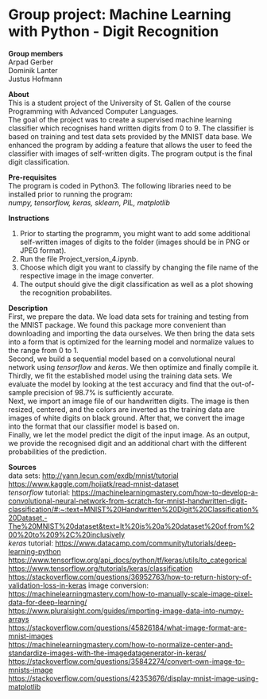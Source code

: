 # **Group project: Machine Learning with Python - Digit Recognition**

**Group members** <br/>
Arpad Gerber <br/>
Dominik Lanter<br/>
Justus Hofmann


**About** <br/>
This is a student project of the University of St. Gallen of the course Programming with Advanced Computer Languages. <br/>
The goal of the project was to create a supervised  machine learning classifier which recognises hand written digits from 0 to 9.
The classifier is based on training and test data sets provided by the MNIST data base. We enhanced the program by adding a feature that allows the user to feed the classifier with images of self-written digits. The program output is the final digit classification.


**Pre-requisites** <br/>
The program is coded in Python3. The following libraries need to be installed prior to running the program: <br/>
*numpy, tensorflow, keras, sklearn, PIL, matplotlib*

**Instructions** <br/>
1. Prior to starting the programm, you might want to add some additional self-written images of digits to the folder (images should be in PNG or JPEG format).
2. Run the file Project_version_4.ipynb.
3. Choose which digit you want to classify by changing the file name of the respective image in the image converter.
4. The output should give the digit classification as well as a plot showing the recognition probabilites.

**Description** <br/>
First, we prepare the data. We load data sets for training and testing from the MNIST package. We found this package more convenient than downloading and importing the data ourselves. We then bring the data sets into a form that is optimized for the learning model and normalize values to the range from 0 to 1. <br/>
Second, we build a sequential model based on a convolutional neural network using *tensorflow* and *keras*. We then optimize and finally compile it. <br/>
Thirdly, we fit the established model using the training data sets. We evaluate the model by looking at the test accuracy and find that the out-of-sample precision of 98.7% is sufficiently accurate. <br/>
Next, we import an image file of our handwritten digits. The image is then resized, centered, and the colors are inverted as the training data are images of white digits on black ground. After that, we convert the image into the format that our classifier model is based on. <br/>
Finally, we let the model predict the digit of the input image. As an output, we provide the recognised digit and an additional chart with the different probabilities of the prediction.

**Sources** <br/>
data sets: 
http://yann.lecun.com/exdb/mnist/tutorial <br/>
https://www.kaggle.com/hojjatk/read-mnist-dataset<br/>
*tensorflow* tutorial: 
https://machinelearningmastery.com/how-to-develop-a-convolutional-neural-network-from-scratch-for-mnist-handwritten-digit-classification/#:~:text=MNIST%20Handwritten%20Digit%20Classification%20Dataset,-The%20MNIST%20dataset&text=It%20is%20a%20dataset%20of,from%200%20to%209%2C%20inclusively <br/>
*keras* tutorial: 
https://www.datacamp.com/community/tutorials/deep-learning-python <br/>
https://www.tensorflow.org/api_docs/python/tf/keras/utils/to_categorical<br/>
https://www.tensorflow.org/tutorials/keras/classification<br/>
https://stackoverflow.com/questions/36952763/how-to-return-history-of-validation-loss-in-keras
image conversion: 
https://machinelearningmastery.com/how-to-manually-scale-image-pixel-data-for-deep-learning/ <br/>
https://www.pluralsight.com/guides/importing-image-data-into-numpy-arrays<br/>
https://stackoverflow.com/questions/45826184/what-image-format-are-mnist-images<br/>
https://machinelearningmastery.com/how-to-normalize-center-and-standardize-images-with-the-imagedatagenerator-in-keras/<br/>
https://stackoverflow.com/questions/35842274/convert-own-image-to-mnists-image<br/>
https://stackoverflow.com/questions/42353676/display-mnist-image-using-matplotlib
